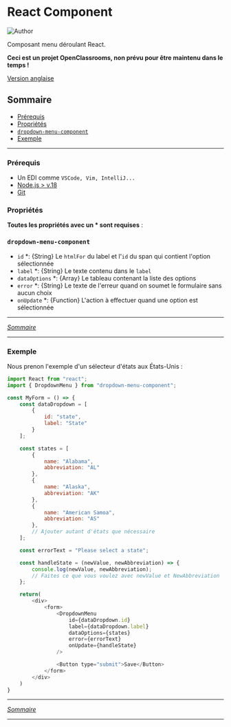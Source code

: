# React Component

![Author](<https://img.shields.io/badge/Auteur-Virginie G-initial>)

Composant menu déroulant React.

**Ceci est un projet OpenClassrooms, non prévu pour être maintenu dans le temps !**

[Version anglaise](README.md)


## Sommaire

- [Prérequis](#prérequis)
- [Propriétés](#propriétés)
- [`dropdown-menu-component`](#dropdown-menu-component)
- [Exemple](#exemple)

---

### Prérequis

- Un EDI comme `VSCode, Vim, IntelliJ...`
- [Node.js > v.18](https://nodejs.org/fr/)
- [Git](https://git-scm.com/)


### Propriétés

**Toutes les propriétés avec un * sont requises** :

### `dropdown-menu-component`

- `id` *: {String} Le `htmlFor` du label et l'`id` du span qui contient l'option sélectionnée
- `label` *: {String} Le texte contenu dans le `label`
- `dataOptions` *: {Array} Le tableau contenant la liste des options
- `error` *: {String} Le texte de l'erreur quand on soumet le formulaire sans aucun choix
- `onUpdate` *: {Function} L'action à effectuer quand une option est sélectionnée

---

[*Sommaire*](#Sommaire)

---

### Exemple

Nous prenon l'exemple d'un sélecteur d'états aux États-Unis :

```javascript
import React from "react";
import { DropdownMenu } from "dropdown-menu-component";

const MyForm = () => {
    const dataDropdown = [
        {
            id: "state",
            label: "State"
        }
    ];

    const states = [
        {
            name: "Alabama",
            abbreviation: "AL"
        },
        {
            name: "Alaska",
            abbreviation: "AK"
        },
        {
            name: "American Samoa",
            abbreviation: "AS"
        },
        // Ajouter autant d'états que nécessaire
    ];

    const errorText = "Please select a state";

    const handleState = (newValue, newAbbreviation) => {
        console.log(newValue, newAbbreviation);
        // Faites ce que vous voulez avec newValue et NewAbbreviation
    };

    return(
        <div>
            <form>
                <DropdownMenu
                    id={dataDropdown.id}
                    label={dataDropdown.label}
                    dataOptions={states}
                    error={errorText}
                    onUpdate={handleState}
                />

                <Button type="submit">Save</Button>
            </form>
        </div>
    )
}
```

---

[*Sommaire*](#Sommaire)

---